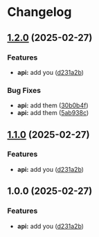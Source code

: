# Changelog

## [1.2.0](https://github.com/halimonalexander/test-multirepo/compare/v1.1.0...v1.2.0) (2025-02-27)


### Features

* **api:** add you ([d231a2b](https://github.com/halimonalexander/test-multirepo/commit/d231a2bba5605f32a0b84d3eeae79fa22eb8dd5b))


### Bug Fixes

* **api:** add them ([30b0b4f](https://github.com/halimonalexander/test-multirepo/commit/30b0b4f638f2b2af2020894ec48c26b705efb88b))
* **api:** add them ([5ab938c](https://github.com/halimonalexander/test-multirepo/commit/5ab938c4678da96120928197f2d0a8bb6f257184))

## [1.1.0](https://github.com/halimonalexander/test-multirepo/compare/v1.0.0...v1.1.0) (2025-02-27)


### Features

* **api:** add you ([d231a2b](https://github.com/halimonalexander/test-multirepo/commit/d231a2bba5605f32a0b84d3eeae79fa22eb8dd5b))

## 1.0.0 (2025-02-27)


### Features

* **api:** add you ([d231a2b](https://github.com/halimonalexander/test-multirepo/commit/d231a2bba5605f32a0b84d3eeae79fa22eb8dd5b))
